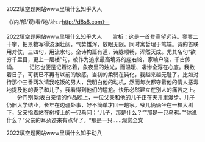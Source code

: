 2022填空题网站www里填什么知乎大人

《/内/部/观/看/地/址👉http://d8s8.com》--

2022填空题网站www里填什么知乎大人　　赏析：这是一首登高望远诗。寥寥二十字，把景物写得波澜壮阔，气势雄浑，放眼无限。同时寓哲理于笔端。诗的首联用对仗，三四句，用流水句。全诗构篇有道，诗脉顺畅，浑然天成。尤其名句“欲穷千里目，更上一层楼”句，被作为追求最高境界的座右铭，家喻户晓，千古传诵。
　　记忆也便是记着忆着，象夜里的烛光，而温暖、凄惨全泻在心底。我数着日子，可我已不再有以前的敏感，当初的柔弱在钝化，我越来越无耻了。比如对待那个三番两次请我吃饭的男人，我明白他的动机，然而每次都守着他的情人恶毒地提及他的妻子和儿子。我看得到他们的尴尬。快乐必然建立在别人的痛苦之上。
　　分门别类:表白亲情的作品晚上，一位父亲和他的儿子正在天井里漫步。儿子仍旧大学结业，长年在边疆处事，好不简单才回一趟家。爷儿俩俩坐在一棵大树下，父亲指着站在树枝上的一只鸟问：“儿子，那是什么？”“那是一只乌鸦。”“你说什么？”父亲的耳朵迩来有点背了。“那是一只......观赏全文





2022填空题网站www里填什么知乎动八
